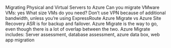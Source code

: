 Migrating Physical and Virtual Servers to Azure
Can you migrate VMware VMs: yes
What size VMs do you need?
Don’t use VPN because of additional bandwidth, unless you’re using ExpressRoute
Azure Migrate vs Azure Site Recovery
ASR is for backup and failover. Azure Migrate is the way to go, even though there is a lot of overlap between the two.
Azure Migrate includes: Server assessment, database assessment, azure data box, web app migration